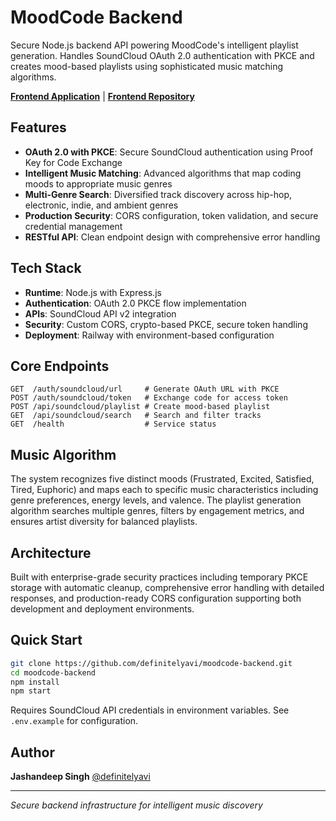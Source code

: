 # MoodCode Backend

Secure Node.js backend API powering MoodCode's intelligent playlist generation. Handles SoundCloud OAuth 2.0 authentication with PKCE and creates mood-based playlists using sophisticated music matching algorithms.

**[Frontend Application](https://moodcode-frontend.vercel.app)** | **[Frontend Repository](https://github.com/definitelyavi/moodcode-frontend)**

## Features

- **OAuth 2.0 with PKCE**: Secure SoundCloud authentication using Proof Key for Code Exchange
- **Intelligent Music Matching**: Advanced algorithms that map coding moods to appropriate music genres
- **Multi-Genre Search**: Diversified track discovery across hip-hop, electronic, indie, and ambient genres
- **Production Security**: CORS configuration, token validation, and secure credential management
- **RESTful API**: Clean endpoint design with comprehensive error handling

## Tech Stack

- **Runtime**: Node.js with Express.js
- **Authentication**: OAuth 2.0 PKCE flow implementation
- **APIs**: SoundCloud API v2 integration
- **Security**: Custom CORS, crypto-based PKCE, secure token handling
- **Deployment**: Railway with environment-based configuration

## Core Endpoints

```
GET  /auth/soundcloud/url     # Generate OAuth URL with PKCE
POST /auth/soundcloud/token   # Exchange code for access token
POST /api/soundcloud/playlist # Create mood-based playlist
GET  /api/soundcloud/search   # Search and filter tracks
GET  /health                  # Service status
```

## Music Algorithm

The system recognizes five distinct moods (Frustrated, Excited, Satisfied, Tired, Euphoric) and maps each to specific music characteristics including genre preferences, energy levels, and valence. The playlist generation algorithm searches multiple genres, filters by engagement metrics, and ensures artist diversity for balanced playlists.

## Architecture

Built with enterprise-grade security practices including temporary PKCE storage with automatic cleanup, comprehensive error handling with detailed responses, and production-ready CORS configuration supporting both development and deployment environments.

## Quick Start

```bash
git clone https://github.com/definitelyavi/moodcode-backend.git
cd moodcode-backend
npm install
npm start
```

Requires SoundCloud API credentials in environment variables. See `.env.example` for configuration.

## Author

**Jashandeep Singh** [@definitelyavi](https://github.com/definitelyavi)

---

*Secure backend infrastructure for intelligent music discovery*

